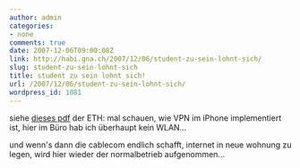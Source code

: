 ```yaml
---
author: admin
categories:
- none
comments: true
date: 2007-12-06T09:00:08Z
link: http://habi.gna.ch/2007/12/06/student-zu-sein-lohnt-sich/
slug: student-zu-sein-lohnt-sich
title: student zu sein lohnt sich!
url: /2007/12/06/student-zu-sein-lohnt-sich/
wordpress_id: 1081
---
```


siehe [dieses pdf](http://www.id.ethz.ch/about/sections/kom/dkid/themas/wlan-anderswo/pwlan_pressrelease.pdf) der ETH: mal schauen, wie VPN im iPhone implementiert ist, hier im Büro hab ich überhaupt kein WLAN...

und wenn's dann die cablecom endlich schafft, internet in neue wohnung zu legen, wird hier wieder der normalbetrieb aufgenommen...
